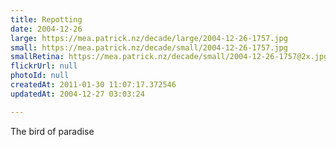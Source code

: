 ```yaml
---
title: Repotting
date: 2004-12-26
large: https://mea.patrick.nz/decade/large/2004-12-26-1757.jpg
small: https://mea.patrick.nz/decade/small/2004-12-26-1757.jpg
smallRetina: https://mea.patrick.nz/decade/small/2004-12-26-1757@2x.jpg
flickrUrl: null
photoId: null
createdAt: 2011-01-30 11:07:17.372546
updatedAt: 2004-12-27 03:03:24

---
```

The bird of paradise
